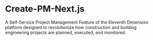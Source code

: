 # Create-PM-Next.js
A Self-Service Project Management Feature of the Eleventh Dimension platform designed to revolutionize how construction and building engineering projects are planned, executed, and monitored.
